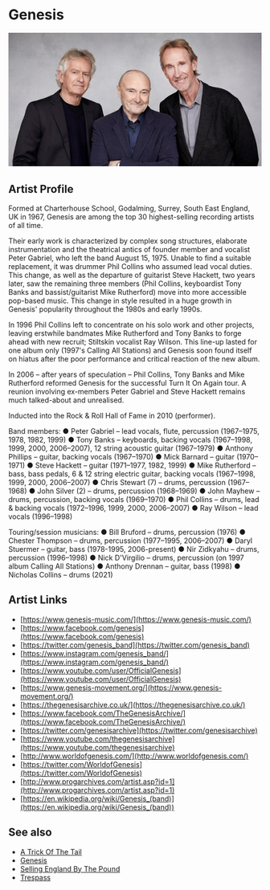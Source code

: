# Genesis

![](../../assets/artists/Genesis.png)

## Artist Profile

Formed at Charterhouse School, Godalming, Surrey, South East England, UK in 1967, Genesis are among the top 30 highest-selling recording artists of all time.

Their early work is characterized by complex song structures, elaborate instrumentation and the theatrical antics of founder member and vocalist Peter Gabriel, who left the band August 15, 1975. Unable to find a suitable replacement, it was drummer Phil Collins who assumed lead vocal duties. This change, as well as the departure of guitarist Steve Hackett, two years later, saw the remaining three members (Phil Collins, keyboardist Tony Banks and bassist/guitarist Mike Rutherford) move into more accessible pop-based music. This change in style resulted in a huge growth in Genesis' popularity throughout the 1980s and early 1990s.

In 1996 Phil Collins left to concentrate on his solo work and other projects, leaving erstwhile bandmates Mike Rutherford and Tony Banks to forge ahead with new recruit; Stiltskin vocalist Ray Wilson. This line-up lasted for one album only (1997's Calling All Stations) and Genesis soon found itself on hiatus after the poor performance and critical reaction of the new album.

In 2006 – after years of speculation – Phil Collins, Tony Banks and Mike Rutherford reformed Genesis for the successful Turn It On Again tour. A reunion involving ex-members Peter Gabriel and Steve Hackett remains much talked-about and unrealised.

Inducted into the Rock & Roll Hall of Fame in 2010 (performer).

Band members:
● Peter Gabriel – lead vocals, flute, percussion (1967–1975, 1978, 1982, 1999)
● Tony Banks – keyboards, backing vocals (1967–1998, 1999, 2000, 2006–2007), 12 string acoustic guitar (1967–1979)
● Anthony Phillips – guitar, backing vocals (1967–1970)
● Mick Barnard – guitar (1970–1971)
● Steve Hackett – guitar (1971–1977, 1982, 1999)
● Mike Rutherford – bass, bass pedals, 6 & 12 string electric guitar, backing vocals (1967–1998, 1999, 2000, 2006–2007)
● Chris Stewart (7) – drums, percussion (1967–1968)
● John Silver (2) – drums, percussion (1968–1969)
● John Mayhew – drums, percussion, backing vocals (1969–1970)
● Phil Collins – drums, lead & backing vocals (1972–1996, 1999, 2000, 2006–2007)
● Ray Wilson – lead vocals (1996–1998)

Touring/session musicians:
● Bill Bruford – drums, percussion (1976)
● Chester Thompson – drums, percussion (1977–1995, 2006–2007)
● Daryl Stuermer – guitar, bass (1978-1995, 2006-present)
● Nir Zidkyahu – drums, percussion (1996–1998)
● Nick D'Virgilio – drums, percussion (on 1997 album Calling All Stations)
● Anthony Drennan – guitar, bass (1998)
● Nicholas Collins – drums (2021)

## Artist Links

- [https://www.genesis-music.com/](https://www.genesis-music.com/)
- [https://www.facebook.com/genesis](https://www.facebook.com/genesis)
- [https://twitter.com/genesis_band](https://twitter.com/genesis_band)
- [https://www.instagram.com/genesis_band/](https://www.instagram.com/genesis_band/)
- [https://www.youtube.com/user/OfficialGenesis](https://www.youtube.com/user/OfficialGenesis)
- [https://www.genesis-movement.org/](https://www.genesis-movement.org/)
- [https://thegenesisarchive.co.uk/](https://thegenesisarchive.co.uk/)
- [https://www.facebook.com/TheGenesisArchive/](https://www.facebook.com/TheGenesisArchive/)
- [https://twitter.com/genesisarchive](https://twitter.com/genesisarchive)
- [https://www.youtube.com/thegenesisarchive](https://www.youtube.com/thegenesisarchive)
- [http://www.worldofgenesis.com/](http://www.worldofgenesis.com/)
- [https://twitter.com/WorldofGenesis](https://twitter.com/WorldofGenesis)
- [http://www.progarchives.com/artist.asp?id=1](http://www.progarchives.com/artist.asp?id=1)
- [https://en.wikipedia.org/wiki/Genesis_(band)](https://en.wikipedia.org/wiki/Genesis_(band))


## See also

- [A Trick Of The Tail](A_Trick_Of_The_Tail.md)
- [Genesis](Genesis.md)
- [Selling England By The Pound](Selling_England_By_The_Pound.md)
- [Trespass](Trespass.md)
